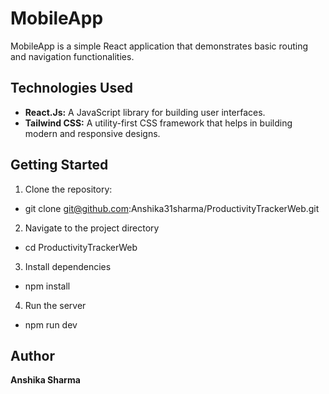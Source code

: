 # MobileApp

MobileApp is a simple React application that demonstrates basic routing and navigation functionalities.

## Technologies Used

- **React.Js:** A JavaScript library for building user interfaces.
- **Tailwind CSS:** A utility-first CSS framework that helps in building modern and responsive designs.


## Getting Started

1. Clone the repository:

-  git clone git@github.com:Anshika31sharma/ProductivityTrackerWeb.git


2. Navigate to the project directory

 -  cd ProductivityTrackerWeb

3. Install dependencies

-   npm install

4. Run the server

 -  npm run dev


## Author

**Anshika Sharma**

